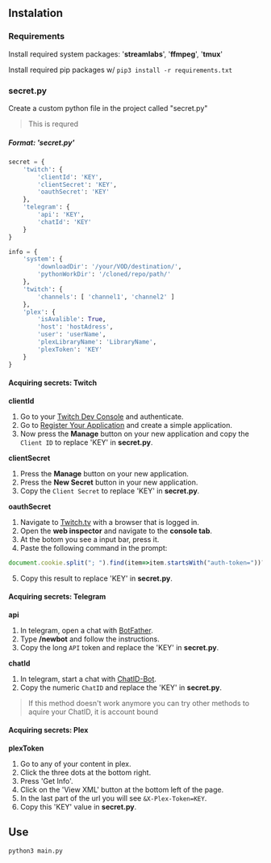 ## Instalation

### Requirements

Install required system packages: '**streamlabs**', '**ffmpeg**', '**tmux**'

Install required pip packages w/ `pip3 install -r requirements.txt`

### secret.py
Create a custom python file in the project called "secret.py"
> This is requred

##### Format: 'secret.py'

```python
secret = {
	'twitch': {
		'clientId': 'KEY',
		'clientSecret': 'KEY',
		'oauthSecret': 'KEY'
	},
	'telegram': {
		'api': 'KEY',
		'chatId': 'KEY'
	}
}

info = {
	'system': {
		'downloadDir': '/your/VOD/destination/',
		'pythonWorkDir': '/cloned/repo/path/'
	},
	'twitch': {
		'channels': [ 'channel1', 'channel2' ]
	},
	'plex': {
		'isAvalible': True,
		'host': 'hostAdress',
		'user': 'userName',
		'plexLibraryName': 'LibraryName',
		'plexToken': 'KEY'
	}
}
```
#### Acquiring secrets: Twitch
**clientId**

1. Go to your [Twitch Dev Console](https://dev.twitch.tv/console) and authenticate.
2. Go to [Register Your Application](https://dev.twitch.tv/console/apps/create) and create a simple application.
3. Now press the **Manage** button on your new application and copy the `Client ID` to replace 'KEY' in **secret.py**.

**clientSecret**

1. Press the **Manage** button on your new application.
2. Press the **New Secret** button in your new application.
3. Copy the `Client Secret` to replace 'KEY' in **secret.py**.

**oauthSecret**

1. Navigate to [Twitch.tv](https://twitch.tv) with a browser that is logged in.
2. Open the **web inspector** and navigate to the **console tab**.
3. At the botom you see a input bar, press it.
4. Paste the following command in the prompt:
	
```JavaScript
document.cookie.split("; ").find(item=>item.startsWith("auth-token="))?.split("=")[1]
```

5. Copy this result to replace 'KEY' in **secret.py**.

#### Acquiring secrets: Telegram
**api**

1. In telegram, open a chat with [BotFather](https://telegram.me/botfather).
2. Type **/newbot** and follow the instructions.
3. Copy the long `API` token and replace the 'KEY' in **secret.py**.

**chatId**

1. In telegram, start a chat with [ChatID-Bot](https://telegram.me/cid_bot).
2. Copy the numeric `ChatID` and replace the 'KEY' in **secret.py**.

> If this method doesn't work anymore you can try other methods to aquire your ChatID, it is account bound
#### Acquiring secrets: Plex
**plexToken**

1. Go to any of your content in plex.
2. Click the three dots at the bottom right.
3. Press 'Get Info'.
4. Click on the 'View XML' button at the bottom left of the page.
5. In the last part of the url you will see `&X-Plex-Token=KEY`.
6. Copy this 'KEY' value in **secret.py**.

## Use

`python3 main.py`
